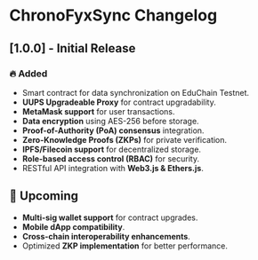 # ChronoFyxSync Changelog

## [1.0.0] - Initial Release
### 🔥 Added
- Smart contract for data synchronization on EduChain Testnet.
- **UUPS Upgradeable Proxy** for contract upgradability.
- **MetaMask support** for user transactions.
- **Data encryption** using AES-256 before storage.
- **Proof-of-Authority (PoA) consensus** integration.
- **Zero-Knowledge Proofs (ZKPs)** for private verification.
- **IPFS/Filecoin support** for decentralized storage.
- **Role-based access control (RBAC)** for security.
- RESTful API integration with **Web3.js & Ethers.js**.

## 📌 Upcoming
- **Multi-sig wallet support** for contract upgrades.
- **Mobile dApp compatibility**.
- **Cross-chain interoperability enhancements**.
- Optimized **ZKP implementation** for better performance.


